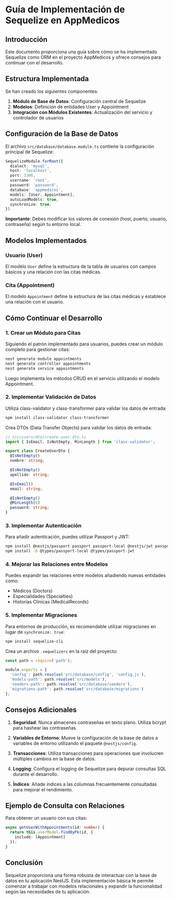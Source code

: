 # Guía de Implementación de Sequelize en AppMedicos

## Introducción

Este documento proporciona una guía sobre cómo se ha implementado Sequelize como ORM en el proyecto AppMedicos y ofrece consejos para continuar con el desarrollo.

## Estructura Implementada

Se han creado los siguientes componentes:

1. **Módulo de Base de Datos**: Configuración central de Sequelize
2. **Modelos**: Definición de entidades User y Appointment
3. **Integración con Módulos Existentes**: Actualización del servicio y controlador de usuarios

## Configuración de la Base de Datos

El archivo `src/database/database.module.ts` contiene la configuración principal de Sequelize:

```typescript
SequelizeModule.forRoot({
  dialect: 'mysql',
  host: 'localhost',
  port: 3306,
  username: 'root',
  password: 'password',
  database: 'appmedicos',
  models: [User, Appointment],
  autoLoadModels: true,
  synchronize: true,
})
```

**Importante**: Debes modificar los valores de conexión (host, puerto, usuario, contraseña) según tu entorno local.

## Modelos Implementados

### Usuario (User)

El modelo `User` define la estructura de la tabla de usuarios con campos básicos y una relación con las citas médicas.

### Cita (Appointment)

El modelo `Appointment` define la estructura de las citas médicas y establece una relación con el usuario.

## Cómo Continuar el Desarrollo

### 1. Crear un Módulo para Citas

Siguiendo el patrón implementado para usuarios, puedes crear un módulo completo para gestionar citas:

```bash
nest generate module appointments
nest generate controller appointments
nest generate service appointments
```

Luego implementa los métodos CRUD en el servicio utilizando el modelo Appointment.

### 2. Implementar Validación de Datos

Utiliza class-validator y class-transformer para validar los datos de entrada:

```bash
npm install class-validator class-transformer
```

Crea DTOs (Data Transfer Objects) para validar los datos de entrada:

```typescript
// src/users/dto/create-user.dto.ts
import { IsEmail, IsNotEmpty, MinLength } from 'class-validator';

export class CreateUserDto {
  @IsNotEmpty()
  nombre: string;

  @IsNotEmpty()
  apellido: string;

  @IsEmail()
  email: string;

  @IsNotEmpty()
  @MinLength(6)
  password: string;
}
```

### 3. Implementar Autenticación

Para añadir autenticación, puedes utilizar Passport y JWT:

```bash
npm install @nestjs/passport passport passport-local @nestjs/jwt passport-jwt
npm install -D @types/passport-local @types/passport-jwt
```

### 4. Mejorar las Relaciones entre Modelos

Puedes expandir las relaciones entre modelos añadiendo nuevas entidades como:

- Médicos (Doctors)
- Especialidades (Specialties)
- Historias Clínicas (MedicalRecords)

### 5. Implementar Migraciones

Para entornos de producción, es recomendable utilizar migraciones en lugar de `synchronize: true`:

```bash
npm install sequelize-cli
```

Crea un archivo `.sequelizerc` en la raíz del proyecto:

```javascript
const path = require('path');

module.exports = {
  'config': path.resolve('src/database/config', 'config.js'),
  'models-path': path.resolve('src/models'),
  'seeders-path': path.resolve('src/database/seeders'),
  'migrations-path': path.resolve('src/database/migrations')
};
```

## Consejos Adicionales

1. **Seguridad**: Nunca almacenes contraseñas en texto plano. Utiliza bcrypt para hashear las contraseñas.

2. **Variables de Entorno**: Mueve la configuración de la base de datos a variables de entorno utilizando el paquete `@nestjs/config`.

3. **Transacciones**: Utiliza transacciones para operaciones que involucren múltiples cambios en la base de datos.

4. **Logging**: Configura el logging de Sequelize para depurar consultas SQL durante el desarrollo.

5. **Índices**: Añade índices a las columnas frecuentemente consultadas para mejorar el rendimiento.

## Ejemplo de Consulta con Relaciones

Para obtener un usuario con sus citas:

```typescript
async getUserWithAppointments(id: number) {
  return this.userModel.findByPk(id, {
    include: [Appointment]
  });
}
```

## Conclusión

Sequelize proporciona una forma robusta de interactuar con la base de datos en tu aplicación NestJS. Esta implementación básica te permite comenzar a trabajar con modelos relacionales y expandir la funcionalidad según las necesidades de tu aplicación.